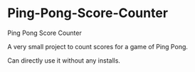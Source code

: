 # Ping-Pong-Score-Counter
Ping Pong Score Counter

A very small project to count scores for a game of Ping Pong.

Can directly use it without any installs.
